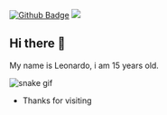 [![Github Badge](https://img.shields.io/badge/-Github-000?style=flat-square&logo=Github&logoColor=white&link=https://github.com/Leonardo-ol/)](https://github.com/Leonardo-ol/) 
![](https://komarev.com/ghpvc/?username=Leonardo-ol&color=blue)

## Hi there 👋

My name is Leonardo, i am 15 years old.


![snake gif](https://github.com/Leonardo-ol/Leonardo-ol/blob/output/github-contribution-grid-snake.svg)  


- Thanks for visiting

